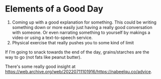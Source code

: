# Elements of a Good Day

1. Coming up with a good explanation for something.
   This could be writing something down or more easily just having a really good
   conversation with someone.
   Or even narrating something to yourself by makings a video or using a
   text-to-speech service.
1. Physical exercise that really pushes you to some kind of limit

If I'm going to snack towards the end of the day, grains/starches are the way to
go (not fats like peanut butter).


There's some really good insight at
https://web.archive.org/web/20220711101916/https://nabeelqu.co/advice.
